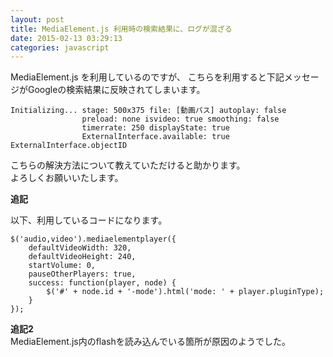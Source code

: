 ```yaml
---
layout: post
title: MediaElement.js 利用時の検索結果に、ログが混ざる
date: 2015-02-13 03:29:13
categories: javascript
---
```

<p>MediaElement.js を利用しているのですが、 こちらを利用すると下記メッセージがGoogleの検索結果に反映されてしまいます。</p>

<pre class="lang-none prettyprint-override"><code>Initializing... stage: 500x375 file: [動画パス] autoplay: false 
                preload: none isvideo: true smoothing: false 
                timerrate: 250 displayState: true 
                ExternalInterface.available: true ExternalInterface.objectID
</code></pre>

<p>こちらの解決方法について教えていただけると助かります。<br>
よろしくお願いいたします。</p>

<p><strong>追記</strong></p>

<p>以下、利用しているコードになります。</p>

<pre class="lang-js prettyprint-override"><code>$('audio,video').mediaelementplayer({
    defaultVideoWidth: 320,
    defaultVideoHeight: 240,
    startVolume: 0,
    pauseOtherPlayers: true,
    success: function(player, node) {
        $('#' + node.id + '-mode').html('mode: ' + player.pluginType);
    }
});
</code></pre>

<p><strong>追記2</strong><br>
MediaElement.js内のflashを読み込んでいる箇所が原因のようでした。</p>
